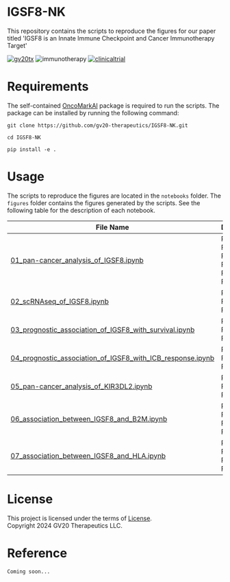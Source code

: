 # IGSF8-NK
This repository contains the scripts to reproduce the figures for our paper titled 'IGSF8 is an Innate Immune Checkpoint and Cancer Immunotherapy Target'

[![gv20tx](https://img.shields.io/badge/GV20_Therapeutics-blue)](https://gv20tx.com/)
![immunotherapy](https://img.shields.io/badge/cancer--immunotherapy-purple)
[![clinicaltrial](https://img.shields.io/badge/clinicaltrials.gov-GV20--0251-green)](https://clinicaltrials.gov/study/NCT05669430)

# Requirements
The self-contained [OncoMarkAI](OncoMarkAI/README.md) package is required to run the scripts. The package can be installed by running the following command:
```
git clone https://github.com/gv20-therapeutics/IGSF8-NK.git

cd IGSF8-NK

pip install -e .
```

# Usage
The scripts to reproduce the figures are located in the `notebooks` folder. The `figures` folder contains the figures generated by the scripts. See the following table for the description of each notebook.

| File Name         | Description                        |
|-------------------|------------------------------------|
| [01_pan-cancer_analysis_of_IGSF8.ipynb](/notebooks/01_pan-cancer_analysis_of_IGSF8.ipynb)   | Related to Fig.3A, Fig.3C, Fig.S3D, Fig.S3E, Fig.S3K-N              |
| [02_scRNAseq_of_IGSF8.ipynb](/notebooks/02_scRNAseq_of_IGSF8.ipynb) | Related to Fig.3B and Fig.3D  |
| [03_prognostic_association_of_IGSF8_with_survival.ipynb](/notebooks/03_prognostic_association_of_IGSF8_with_survival.ipynb) | Related to Fig.3F and Fig.S3P |
| [04_prognostic_association_of_IGSF8_with_ICB_response.ipynb](/notebooks/04_prognostic_association_of_IGSF8_with_ICB_response.ipynb) | Related to Fig.3G and Fig.S3Q |
| [05_pan-cancer_analysis_of_KIR3DL2.ipynb](/notebooks/05_pan-cancer_analysis_of_KIR3DL2.ipynb) | Related to Fig.S3F and Fig.S3G |
| [06_association_between_IGSF8_and_B2M.ipynb](/notebooks/06_association_between_IGSF8_and_B2M.ipynb) | Related to Fig.3H, Fig.S3I, Fig.S1H |
| [07_association_between_IGSF8_and_HLA.ipynb](/notebooks/07_association_between_IGSF8_and_HLA.ipynb) | Related to Fig.S3U, Fig.S3V, Fig.S3X |

# License
This project is licensed under the terms of [License](/LICENSE).  
Copyright 2024 GV20 Therapeutics LLC.

# Reference

```
Coming soon...
```
